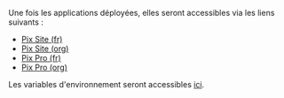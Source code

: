 Une fois les applications déployées, elles seront accessibles via les liens suivants :
  * [Pix Site (fr)](https://site-pr{{pullRequestId}}.review.pix.fr)
  * [Pix Site (org)](https://site-pr{{pullRequestId}}.review.pix.org)
  * [Pix Pro (fr)](https://pro-pr{{pullRequestId}}.review.pix.fr/)
  * [Pix Pro (org)](https://pro-pr{{pullRequestId}}.review.pix.org/)

Les variables d'environnement seront accessibles [ici]({{scalingoDashboardUrl}}).
